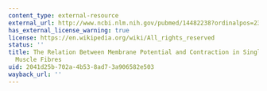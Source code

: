 ```yaml
---
content_type: external-resource
external_url: http://www.ncbi.nlm.nih.gov/pubmed/14482238?ordinalpos=23&itool=EntrezSystem2.PEntrez.Pubmed.Pubmed_ResultsPanel.Pubmed_DefaultReportPanel.Pubmed_RVDocSum
has_external_license_warning: true
license: https://en.wikipedia.org/wiki/All_rights_reserved
status: ''
title: The Relation Between Membrane Potential and Contraction in Single Crayfish
  Muscle Fibres
uid: 2041d25b-702a-4b53-8ad7-3a906582e503
wayback_url: ''
---
```

